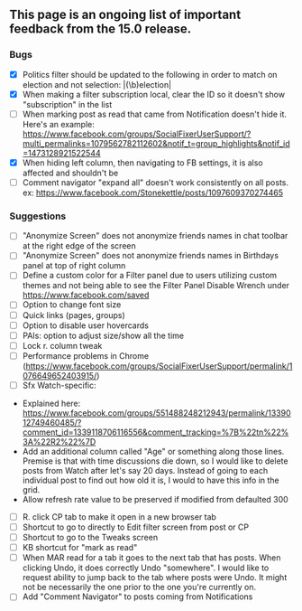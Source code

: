 ## This page is an ongoing list of important feedback from the 15.0 release.

### Bugs

 - [x] Politics filter should be updated to the following in order to match on election and not selection: |(\b)election|
 - [x] When making a filter subscription local, clear the ID so it doesn't show "subscription" in the list
 - [ ] When marking post as read that came from Notification doesn't hide it. Here's an example: https://www.facebook.com/groups/SocialFixerUserSupport/?multi_permalinks=1079562782112602&notif_t=group_highlights&notif_id=1473128921522544
 - [x] When hiding left column, then navigating to FB settings, it is also affected and shouldn't be
 - [ ] Comment navigator "expand all" doesn't work consistently on all posts. ex: https://www.facebook.com/Stonekettle/posts/1097609370274465

### Suggestions

 - [ ] "Anonymize Screen" does not anonymize friends names in chat toolbar at the right edge of the screen
 - [ ] "Anonymize Screen" does not anonymize friends names in Birthdays panel at top of right column
 - [ ] Define a custom color for a Filter panel due to users utilizing custom themes and not being able to see the Filter Panel
   Disable Wrench under https://www.facebook.com/saved
 - [ ] Option to change font size
 - [ ] Quick links (pages, groups)
 - [ ] Option to disable user hovercards
 - [ ] PAIs: option to adjust size/show all the time
 - [ ] Lock r. column tweak
 - [ ] Performance problems in Chrome (https://www.facebook.com/groups/SocialFixerUserSupport/permalink/1076649652403915/)
 - [ ] Sfx Watch-specific:
+ Explained here: https://www.facebook.com/groups/551488248212943/permalink/1339012749460485/?comment_id=1339118706116556&comment_tracking=%7B%22tn%22%3A%22R2%22%7D
+ Add an additional column called "Age" or something along those lines. Premise is that with time discussions die down, so I would like to delete posts from Watch after let's say 20 days. Instead of going to each individual post to find out how old it is, I would to have this info in the grid.
+ Allow refresh rate value to be preserved if modified from defaulted 300
 - [ ] R. click CP tab to make it open in a new browser tab
 - [ ] Shortcut to go to directly to Edit filter screen from post or CP
 - [ ] Shortcut to go to the Tweaks screen
 - [ ] KB shortcut for "mark as read"
 - [ ] When MAR read for a tab it goes to the next tab that has posts. When clicking Undo, it does correctly Undo "somewhere". I would like to request ability to jump back to the tab where posts were Undo. It might not be necessarily the one prior to the one you're currently on.
 - [ ] Add "Comment Navigator" to posts coming from Notifications
